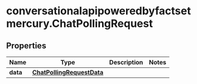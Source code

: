 # conversationalapipoweredbyfactsetmercury.ChatPollingRequest

## Properties

Name | Type | Description | Notes
------------ | ------------- | ------------- | -------------
**data** | [**ChatPollingRequestData**](ChatPollingRequestData.md) |  | 


